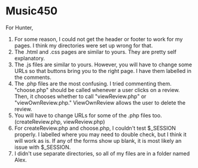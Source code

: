 # Music450

For Hunter, 

1. For some reason, I could not get the header or footer to work for my pages. I think my directories were set up wrong for that. 
2. The .html and .css pages are similar to yours. They are pretty self explanatory. 
3. The .js files are similar to yours. However, you will have to change some URLs so that buttons bring you to the right page. I have them labelled in the comments.
4. The .php files are the most confusing. I tried commenting them. "choose.php" should be called whenever a user clicks on a review. Then, it chooses whether to call "viewReview.php" or "viewOwnReview.php." ViewOwnReview allows the user to delete the review. 
5. You will have to change URLs for some of the .php files too. (createReview.php, viewReview.php)
6. For createReview.php and choose.php, I couldn't test $_SESSION properly. I labelled where you may need to double check, but I think it will work as is. If any of the forms show up blank, it is most likely an issue with $_SESSION. 
7. I didn't use separate directories, so all of my files are in a folder named Alex. 
